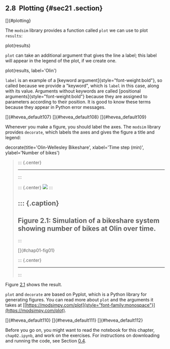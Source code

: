 ﻿2.8  Plotting {#sec21 .section}
-------------

[]{#plotting}

The `modsim` library provides a function called `plot` we can use to
plot `results`:

plot(results)

`plot` can take an additional argument that gives the line a label; this
label will appear in the legend of the plot, if we create one.

plot(results, label='Olin')

`label` is an example of a [keyword argument]{style="font-weight:bold"},
so called because we provide a "keyword", which is `label` in this case,
along with its value. Arguments without keywords are called [positional
arguments]{style="font-weight:bold"} because they are assigned to
parameters according to their position. It is good to know these terms
because they appear in Python error messages.

[]{#hevea_default107} []{#hevea_default108} []{#hevea_default109}

Whenever you make a figure, you should label the axes. The `modsim`
library provides `decorate`, which labels the axes and gives the figure
a title and legend:

decorate(title='Olin-Wellesley Bikeshare', xlabel='Time step (min)',
ylabel='Number of bikes')

> ::: {.center}
>
> ------------------------------------------------------------------------
> :::
>
> ::: {.center}
> ![](ModSimPy002.png)
> :::
>
> ::: {.caption}
>   -----------------------------------------------------------------------------------------
>   Figure 2.1: Simulation of a bikeshare system showing number of bikes at Olin over time.
>   -----------------------------------------------------------------------------------------
> :::
>
> []{#chap01-fig01}
>
> ::: {.center}
>
> ------------------------------------------------------------------------
> :::

Figure [2.1](#chap01-fig01) shows the result.

`plot` and `decorate` are based on Pyplot, which is a Python library for
generating figures. You can read more about `plot` and the arguments it
takes at
[[https://modsimpy.com/plot]{style="font-family:monospace"}](https://modsimpy.com/plot).

[]{#hevea_default110} []{#hevea_default111} []{#hevea_default112}

Before you go on, you might want to read the notebook for this chapter,
`chap02.ipynb`, and work on the exercises. For instructions on
downloading and running the code, see Section [0.4](#code).

